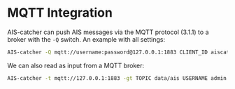 # MQTT Integration

AIS-catcher can push AIS messages via the MQTT protocol (3.1.1) to a broker with the `-Q` switch. An example with all settings:
```bash
AIS-catcher -Q mqtt://username:password@127.0.0.1:1883 CLIENT_ID aiscatcher QOS 0 TOPIC data/ais MSGFORMAT JSON_NMEA
```
We can also read as input from a MQTT broker:
```bash
AIS-catcher -t mqtt://127.0.0.1:1883 -gt TOPIC data/ais USERNAME admin PASSWORD admin
```
